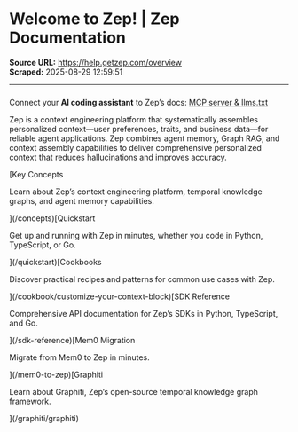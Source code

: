 # Welcome to Zep! | Zep Documentation

**Source URL:** https://help.getzep.com/overview  
**Scraped:** 2025-08-29 12:59:51

---

##### 

Connect your **AI coding assistant** to Zep’s docs: [MCP server & llms.txt](/coding-with-llms)

Zep is a context engineering platform that systematically assembles personalized context—user preferences, traits, and business data—for reliable agent applications. Zep combines agent memory, Graph RAG, and context assembly capabilities to deliver comprehensive personalized context that reduces hallucinations and improves accuracy.

[Key Concepts

Learn about Zep’s context engineering platform, temporal knowledge graphs, and agent memory capabilities.

](/concepts)[Quickstart

Get up and running with Zep in minutes, whether you code in Python, TypeScript, or Go.

](/quickstart)[Cookbooks

Discover practical recipes and patterns for common use cases with Zep.

](/cookbook/customize-your-context-block)[SDK Reference

Comprehensive API documentation for Zep’s SDKs in Python, TypeScript, and Go.

](/sdk-reference)[Mem0 Migration

Migrate from Mem0 to Zep in minutes.

](/mem0-to-zep)[Graphiti

Learn about Graphiti, Zep’s open-source temporal knowledge graph framework.

](/graphiti/graphiti)
